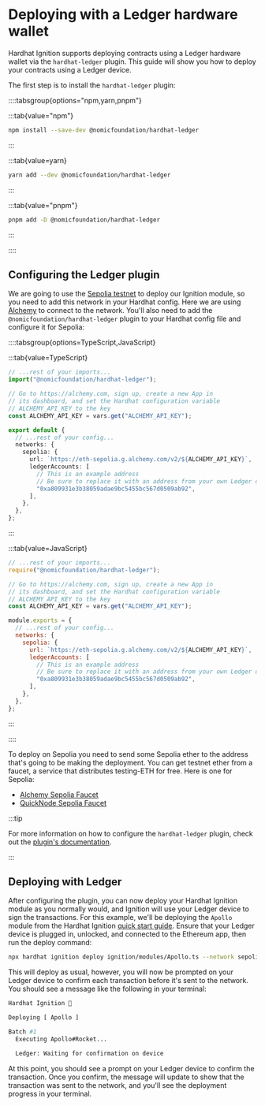 # Deploying with a Ledger hardware wallet

Hardhat Ignition supports deploying contracts using a Ledger hardware wallet via the `hardhat-ledger` plugin. This guide will show you how to deploy your contracts using a Ledger device.

The first step is to install the `hardhat-ledger` plugin:

::::tabsgroup{options="npm,yarn,pnpm"}

:::tab{value="npm"}

```sh
npm install --save-dev @nomicfoundation/hardhat-ledger
```

:::

:::tab{value=yarn}

```sh
yarn add --dev @nomicfoundation/hardhat-ledger
```

:::

:::tab{value="pnpm"}

```sh
pnpm add -D @nomicfoundation/hardhat-ledger
```

:::

::::

## Configuring the Ledger plugin

We are going to use the [Sepolia testnet](https://ethereum.org/en/developers/docs/networks/#sepolia) to deploy our Ignition module, so you need to add this network in your Hardhat config. Here we are using [Alchemy](https://alchemy.com/) to connect to the network. You'll also need to add the `@nomicfoundation/hardhat-ledger` plugin to your Hardhat config file and configure it for Sepolia:

::::tabsgroup{options=TypeScript,JavaScript}

:::tab{value=TypeScript}

```ts
// ...rest of your imports...
import("@nomicfoundation/hardhat-ledger");

// Go to https://alchemy.com, sign up, create a new App in
// its dashboard, and set the Hardhat configuration variable
// ALCHEMY_API_KEY to the key
const ALCHEMY_API_KEY = vars.get("ALCHEMY_API_KEY");

export default {
  // ...rest of your config...
  networks: {
    sepolia: {
      url: `https://eth-sepolia.g.alchemy.com/v2/${ALCHEMY_API_KEY}`,
      ledgerAccounts: [
        // This is an example address
        // Be sure to replace it with an address from your own Ledger device
        "0xa809931e3b38059adae9bc5455bc567d0509ab92",
      ],
    },
  },
};
```

:::

:::tab{value=JavaScript}

```js
// ...rest of your imports...
require("@nomicfoundation/hardhat-ledger");

// Go to https://alchemy.com, sign up, create a new App in
// its dashboard, and set the Hardhat configuration variable
// ALCHEMY_API_KEY to the key
const ALCHEMY_API_KEY = vars.get("ALCHEMY_API_KEY");

module.exports = {
  // ...rest of your config...
  networks: {
    sepolia: {
      url: `https://eth-sepolia.g.alchemy.com/v2/${ALCHEMY_API_KEY}`,
      ledgerAccounts: [
        // This is an example address
        // Be sure to replace it with an address from your own Ledger device
        "0xa809931e3b38059adae9bc5455bc567d0509ab92",
      ],
    },
  },
};
```

:::

::::

To deploy on Sepolia you need to send some Sepolia ether to the address that's going to be making the deployment. You can get testnet ether from a faucet, a service that distributes testing-ETH for free. Here is one for Sepolia:

- [Alchemy Sepolia Faucet](https://sepoliafaucet.com/)
- [QuickNode Sepolia Faucet](https://faucet.quicknode.com/ethereum/sepolia)

:::tip

For more information on how to configure the `hardhat-ledger` plugin, check out the [plugin's documentation](../../../hardhat-runner/plugins/nomicfoundation-hardhat-ledger).

:::

## Deploying with Ledger

After configuring the plugin, you can now deploy your Hardhat Ignition module as you normally would, and Ignition will use your Ledger device to sign the transactions. For this example, we'll be deploying the `Apollo` module from the Hardhat Ignition [quick start guide](/ignition/docs/getting-started#quick-start). Ensure that your Ledger device is plugged in, unlocked, and connected to the Ethereum app, then run the deploy command:

```sh
npx hardhat ignition deploy ignition/modules/Apollo.ts --network sepolia
```

This will deploy as usual, however, you will now be prompted on your Ledger device to confirm each transaction before it's sent to the network. You should see a message like the following in your terminal:

```sh
Hardhat Ignition 🚀

Deploying [ Apollo ]

Batch #1
  Executing Apollo#Rocket...

  Ledger: Waiting for confirmation on device

```

At this point, you should see a prompt on your Ledger device to confirm the transaction. Once you confirm, the message will update to show that the transaction was sent to the network, and you'll see the deployment progress in your terminal.
